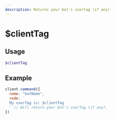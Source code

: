 ```yaml
---
description: Returns your bot's usertag (if any)
---
```


# $clientTag

## Usage

```php
$clientTag
```

## Example

```javascript
client.command({
  name: "botName",
  code: `
  My userTag is: $clientTag
  ` // Will return your bot's userTag (if any).
})
```
